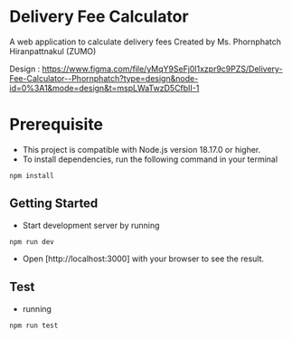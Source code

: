 # Delivery Fee Calculator

A web application to calculate delivery fees
Created by Ms. Phornphatch Hiranpattnakul (ZUMO)

Design : https://www.figma.com/file/yMqY9SeFj0l1xzpr9c9PZS/Delivery-Fee-Calculator--Phornphatch?type=design&node-id=0%3A1&mode=design&t=mspLWaTwzD5CfbII-1

# Prerequisite

- This project is compatible with Node.js version 18.17.0 or higher.
- To install dependencies, run the following command in your terminal

```
npm install
```

## Getting Started

- Start development server by running

```
npm run dev
```

- Open [http://localhost:3000] with your browser to see the result.

## Test

- running

```
npm run test
```
